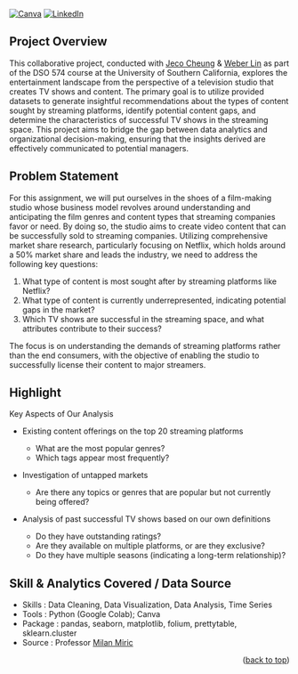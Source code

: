 <!-- Improved compatibility of back to top link: See: https://github.com/othneildrew/Best-README-Template/pull/73 -->
<a name="readme-top"></a>
<!--
*** Template source:
*** https://github.com/othneildrew/Best-README-Template/blob/master/README.md
*** Badge:
*** https://shields.io/badges
-->

<!-- PROJECT SHIELDS -->
<!--
ReadMe Source:
*** https://www.markdownguide.org/basic-syntax/#reference-style-links

-->
[![Canva][canva-shield]][canva-url]
[![LinkedIn][linkedin-shield]][linkedin-url]

<!-- ABOUT THE PROJECT -->
## Project Overview

This collaborative project, conducted with [Jeco Cheung](https://www.linkedin.com/in/jecocheung/) & [Weber Lin](https://www.linkedin.com/in/weber-tsungwei-lin/) as part of the DSO 574 course at the University of Southern California, explores the entertainment landscape from the perspective of a television studio that creates TV shows and content. The primary goal is to utilize provided datasets to generate insightful recommendations about the types of content sought by streaming platforms, identify potential content gaps, and determine the characteristics of successful TV shows in the streaming space. This project aims to bridge the gap between data analytics and organizational decision-making, ensuring that the insights derived are effectively communicated to potential managers.

## Problem Statement
For this assignment, we will put ourselves in the shoes of a film-making studio whose business model revolves around understanding and anticipating the film genres and content types that streaming companies favor or need. By doing so, the studio aims to create video content that can be successfully sold to streaming companies. Utilizing comprehensive market share research, particularly focusing on Netflix, which holds around a 50% market share and leads the industry, we need to address the following key questions:

1. What type of content is most sought after by streaming platforms like Netflix?
2. What type of content is currently underrepresented, indicating potential gaps in the market?
3. Which TV shows are successful in the streaming space, and what attributes contribute to their success?

The focus is on understanding the demands of streaming platforms rather than the end consumers, with the objective of enabling the studio to successfully license their content to major streamers.

## Highlight

Key Aspects of Our Analysis

* Existing content offerings on the top 20 streaming platforms

  * What are the most popular genres?
  * Which tags appear most frequently?

* Investigation of untapped markets
  * Are there any topics or genres that are popular but not currently being offered?
 
* Analysis of past successful TV shows based on our own definitions
  * Do they have outstanding ratings?
  * Are they available on multiple platforms, or are they exclusive?
  * Do they have multiple seasons (indicating a long-term relationship)?


## Skill & Analytics Covered / Data Source

* Skills  : Data Cleaning, Data Visualization, Data Analysis, Time Series
* Tools   : Python (Google Colab); Canva
* Package : pandas, seaborn, matplotlib, folium, prettytable, sklearn.cluster
* Source  : Professor [Milan Miric](https://www.linkedin.com/in/milanmiric/)

<p align="right">(<a href="#readme-top">back to top</a>)</p>


<!-- MARKDOWN LINKS & IMAGES -->
<!-- https://www.markdownguide.org/basic-syntax/#reference-style-links -->
[canva-shield]: https://img.shields.io/badge/Canva-00C4CC?style=for-the-badge&logo=canva&logoColor=white
[canva-url]: https://www.canva.com/design/DAGEYNr8Cuk/oObI6SH1OlomM7pxXRQ0wQ/edit?utm_content=DAGEYNr8Cuk&utm_campaign=designshare&utm_medium=link2&utm_source=sharebutton
[linkedin-shield]: https://img.shields.io/badge/LinkedIn-0077B5?style=for-the-badge&logo=linkedin&logoColor=white
[linkedin-url]: https://www.linkedin.com/in/kuang-hsuan-lee/
